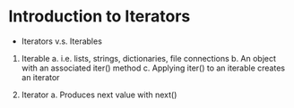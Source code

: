 
# Introduction to Iterators

- Iterators v.s. Iterables
1. Iterable
a. i.e. lists, strings, dictionaries, file connections
b. An object with an associated iter() method
c. Applying iter() to an iterable creates an iterator

2. Iterator
a. Produces next value with next()




